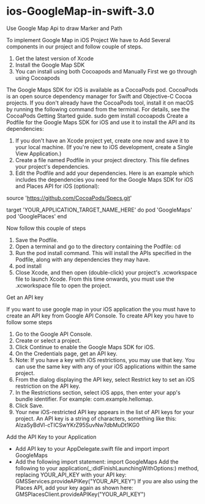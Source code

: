 # ios-GoogleMap-in-swift-3.0
Use Google Map Api to draw Marker and Path

To implement Google Map in iOS Project We have to Add Several components in our project and follow couple of steps.

1. Get the latest version of Xcode
2. Install the Google Map SDK
3. You can install using both Cocoapods and Manually
First we go through using Cocoapods

The Google Maps SDK for iOS is available as a CocoaPods pod. CocoaPods is an open source dependency manager for Swift and Objective-C Cocoa projects.
If you don't already have the CocoaPods tool, install it on macOS by running the following command from the terminal. For details, see the CocoaPods Getting Started guide.
sudo gem install cocoapods
Create a Podfile for the Google Maps SDK for iOS and use it to install the API and its dependencies:
1. If you don't have an Xcode project yet, create one now and save it to your local machine. (If you're new to iOS  development, create a Single View Application.)
2. Create a file named Podfile in your project directory. This file defines your project's dependencies.
3. Edit the Podfile and add your dependencies. Here is an example which includes the dependencies you need for the Google Maps SDK for iOS and Places API for iOS (optional):


source 'https://github.com/CocoaPods/Specs.git'

target 'YOUR_APPLICATION_TARGET_NAME_HERE' do
  pod 'GoogleMaps'
  pod 'GooglePlaces'
end

Now follow this couple of steps
1. Save the Podfile.
2. Open a terminal and go to the directory containing the Podfile: cd <path-to-project>
3. Run the pod install command. This will install the APIs specified in the Podfile, along with any dependencies they may have.
4. pod install
5. Close Xcode, and then open (double-click) your project's .xcworkspace file to launch Xcode. From this time onwards, you must use the .xcworkspace file to open the project.

Get an API key

If you want to use google map in your iOS application the you must have to create an API key from     Google API Console.
To create API key you have to follow some steps

1. Go to the Google API Console.
2. Create or select a project.
3. Click Continue to enable the Google Maps SDK for iOS.
4. On the Credentials page, get an API key. 
5. Note: If you have a key with iOS restrictions, you may use that key. You can use the same key with any of your iOS applications within the same project.
6. From the dialog displaying the API key, select Restrict key to set an iOS restriction on the API key.
7. In the Restrictions section, select iOS apps, then enter your app's bundle identifier. For example: com.example.hellomap.
8. Click Save.
9. Your new iOS-restricted API key appears in the list of API keys for your project. An API key is a string of characters, something like this:  AIzaSyBdVl-cTICSwYKrZ95SuvNw7dbMuDt1KG0

Add the API Key to your Application
* Add API key to your AppDelegate.swift file and import import GoogleMaps
* Add the following import statement:
import GoogleMaps
Add the following to your application(_:didFinishLaunchingWithOptions:) method, replacing YOUR_API_KEY with your API key:
GMSServices.provideAPIKey("YOUR_API_KEY")
If you are also using the Places API, add your key again as shown here:
GMSPlacesClient.provideAPIKey("YOUR_API_KEY")
